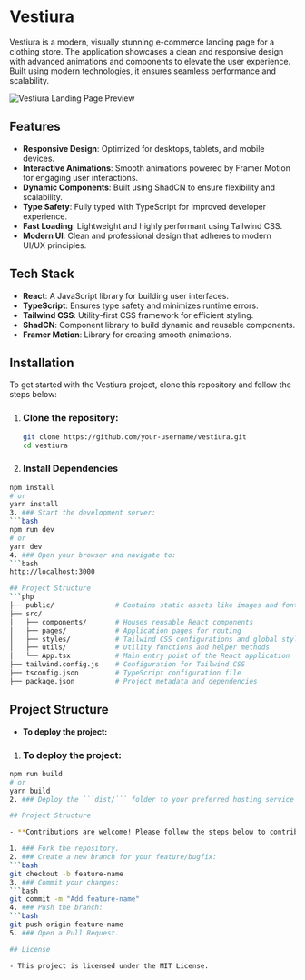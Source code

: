 # Vestiura

Vestiura is a modern, visually stunning e-commerce landing page for a clothing store. The application showcases a clean and responsive design with advanced animations and components to elevate the user experience. Built using modern technologies, it ensures seamless performance and scalability.

![Vestiura Landing Page Preview](./preview-image.png)

## Features

- **Responsive Design**: Optimized for desktops, tablets, and mobile devices.
- **Interactive Animations**: Smooth animations powered by Framer Motion for engaging user interactions.
- **Dynamic Components**: Built using ShadCN to ensure flexibility and scalability.
- **Type Safety**: Fully typed with TypeScript for improved developer experience.
- **Fast Loading**: Lightweight and highly performant using Tailwind CSS.
- **Modern UI**: Clean and professional design that adheres to modern UI/UX principles.

## Tech Stack

- **React**: A JavaScript library for building user interfaces.
- **TypeScript**: Ensures type safety and minimizes runtime errors.
- **Tailwind CSS**: Utility-first CSS framework for efficient styling.
- **ShadCN**: Component library to build dynamic and reusable components.
- **Framer Motion**: Library for creating smooth animations.

## Installation

To get started with the Vestiura project, clone this repository and follow the steps below:

1. ### Clone the repository:
   ```bash
   git clone https://github.com/your-username/vestiura.git
   cd vestiura
2. ### Install Dependencies
  ```bash
  npm install
# or
  yarn install
3. ### Start the development server:
  ```bash
  npm run dev
# or
  yarn dev
4. ### Open your browser and navigate to:
  ```bash
  http://localhost:3000

## Project Structure
  ```php
  ├── public/               # Contains static assets like images and fonts
  ├── src/
  │   ├── components/       # Houses reusable React components
  │   ├── pages/            # Application pages for routing
  │   ├── styles/           # Tailwind CSS configurations and global styles
  │   ├── utils/            # Utility functions and helper methods
  │   └── App.tsx           # Main entry point of the React application
  ├── tailwind.config.js    # Configuration for Tailwind CSS
  ├── tsconfig.json         # TypeScript configuration file
  ├── package.json          # Project metadata and dependencies
  ```
## Project Structure

- **To deploy the project:**
1. ### To deploy the project:
  ```bash
  npm run build
# or
  yarn build
2. ### Deploy the ```dist/``` folder to your preferred hosting service (e.g., Vercel, Netlify, AWS).

## Project Structure

- **Contributions are welcome! Please follow the steps below to contribute:**

1. ### Fork the repository.
2. ### Create a new branch for your feature/bugfix:
  ```bash
  git checkout -b feature-name
3. ### Commit your changes:
  ```bash
  git commit -m "Add feature-name"
4. ### Push the branch:
  ```bash
  git push origin feature-name
5. ### Open a Pull Request.

## License

- This project is licensed under the MIT License.



